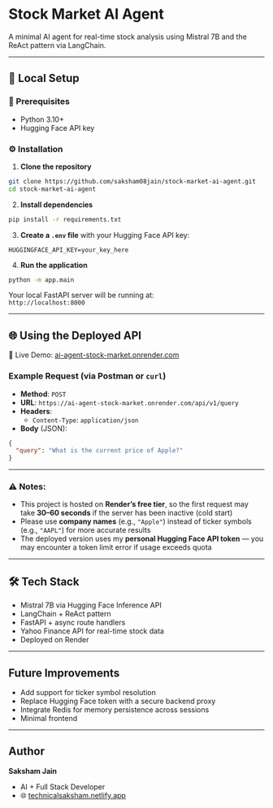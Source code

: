 # Stock Market AI Agent

A minimal AI agent for real-time stock analysis using Mistral 7B and the ReAct pattern via LangChain.

---

## 🚀 Local Setup

### 🔧 Prerequisites
- Python 3.10+
- Hugging Face API key

### ⚙️ Installation

1. **Clone the repository**
```bash
git clone https://github.com/saksham08jain/stock-market-ai-agent.git
cd stock-market-ai-agent
```

2. **Install dependencies**
```bash
pip install -r requirements.txt
```

3. **Create a `.env` file** with your Hugging Face API key:
```
HUGGINGFACE_API_KEY=your_key_here
```

4. **Run the application**
```bash
python -m app.main
```

Your local FastAPI server will be running at:  
 `http://localhost:8000`

---

## 🌐 Using the Deployed API

🔗 Live Demo: [ai-agent-stock-market.onrender.com](https://ai-agent-stock-market.onrender.com/api/v1/query)

###  Example Request (via Postman or `curl`)

- **Method**: `POST`  
- **URL**: `https://ai-agent-stock-market.onrender.com/api/v1/query`  
- **Headers**:  
  - `Content-Type`: `application/json`  
- **Body** (JSON):
```json
{
  "query": "What is the current price of Apple?"
}
```

---

### ⚠️ Notes:
- This project is hosted on **Render’s free tier**, so the first request may take **30–60 seconds** if the server has been inactive (cold start)
- Please use **company names** (e.g., `"Apple"`) instead of ticker symbols (e.g., `"AAPL"`) for more accurate results
- The deployed version uses my **personal Hugging Face API token** — you may encounter a token limit error if usage exceeds quota

---

## 🛠️ Tech Stack

- Mistral 7B via Hugging Face Inference API  
- LangChain + ReAct pattern  
- FastAPI + async route handlers  
- Yahoo Finance API for real-time stock data  
- Deployed on Render

---

##  Future Improvements

- Add support for ticker symbol resolution  
- Replace Hugging Face token with a secure backend proxy  
- Integrate Redis for memory persistence across sessions
- Minimal frontend

---

##  Author

**Saksham Jain**  
-  AI + Full Stack Developer  
- 🌐 [technicalsaksham.netlify.app](https://technicalsaksham.netlify.app)
